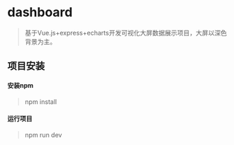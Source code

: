 # dashboard

> 基于Vue.js+express+echarts开发可视化大屏数据展示项目，大屏以深色背景为主。

## 项目安装

#### 安装npm

> npm install

#### 运行项目

> npm run dev

